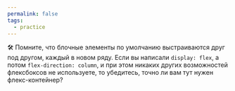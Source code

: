 ```yaml
---
permalink: false
tags:
  - practice
---
```



🛠 Помните, что блочные элементы по умолчанию выстраиваются друг под другом, каждый в новом ряду. Если вы написали `display: flex`, а потом `flex-direction: column`, и при этом никаких других возможностей флексбоксов не используете, то убедитесь, точно ли вам тут нужен флекс-контейнер?
